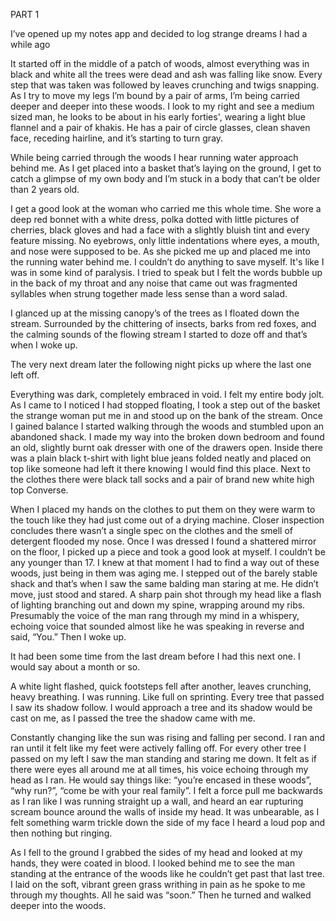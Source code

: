 PART 1 

I’ve opened up my notes app and decided to log strange dreams I had a while ago

It started off in the middle of a patch of woods, almost everything was in black and white all the trees were dead and ash was falling like snow. Every step that was taken was followed by leaves crunching and twigs snapping. As I try to move my legs I’m bound by a pair of arms, I’m being carried deeper and deeper into these woods. I look to my right and see a medium sized man, he looks to be about in his early forties', wearing a light blue flannel and a pair of khakis. He has a pair of circle glasses, clean shaven face, receding hairline, and it’s starting to turn gray. 

While being carried through the woods I hear running water approach behind me. As I get placed into a basket that’s laying on the ground, I get to catch a glimpse of my own body and I’m stuck in a body that can’t be older than 2 years old.

 I get a good look at the woman who carried me this whole time. She wore a deep red bonnet with a white dress, polka dotted with little pictures of cherries, black gloves and had a face with a slightly bluish tint and every feature missing. No eyebrows, only little indentations where eyes, a mouth, and nose were supposed to be. As she picked me up and placed me into the running water behind me. I couldn’t do anything to save myself. It's like I was in some kind of paralysis. I tried to speak but I felt the words bubble up in the back of my throat and any noise that came out was fragmented syllables when strung together made less sense than a word salad. 

I glanced up at the missing canopy’s of the trees as I floated down the stream. Surrounded by the chittering of insects, barks from red foxes, and the calming sounds of the flowing stream I started to doze off and that’s when I woke up. 

The very next dream later the following night picks up where the last one left off. 

Everything was dark, completely embraced in void. I felt my entire body jolt. As I came to I noticed I had stopped floating, I took a step out of the basket the strange woman put me in and stood up on the bank of the stream. Once I gained balance I started walking through the woods and stumbled upon an abandoned shack. I made my way into the broken down bedroom and found an old, slightly burnt oak dresser with one of the drawers open. Inside there was a plain black t-shirt with light blue jeans folded neatly and placed on top like someone had left it there knowing I would find this place. Next to the clothes there were black tall socks and a pair of brand new white high top Converse.

When I placed my hands on the clothes to put them on they were warm to the touch like they had just come out of a drying machine. Closer inspection concludes there wasn’t a single spec on the clothes and the smell of detergent flooded my nose. Once I was dressed I found a shattered mirror on the floor, I picked up a piece and took a good look at myself. I couldn’t be any younger than 17. I knew at that moment I had to find a way out of these woods, just being in them was aging me. I stepped out of the barely stable shack and that’s when I saw the same balding man staring at me. He didn’t move, just stood and stared. A sharp pain shot through my head like a flash of lighting branching out and down my spine, wrapping around my ribs. Presumably the voice of the man rang through my mind in a whispery, echoing voice that sounded almost like he was speaking in reverse and said, “You.” Then I woke up. 

It had been some time from the last dream before I had this next one. I would say about a month or so. 

A white light flashed, quick footsteps fell after another, leaves crunching, heavy breathing. I was running. Like full on sprinting. Every tree that passed I saw its shadow follow. I would approach a tree and its shadow would be cast on me, as I passed the tree the shadow came with me.

Constantly changing like the sun was rising and falling per second. I ran and ran until it felt like my feet were actively falling off. For every other tree I passed on my left I saw the man standing and staring me down. It felt as if there were eyes all around me at all times, his voice echoing through my head as I ran. He would say things like: “you’re encased in these woods”, “why run?”, “come be with your real family”. I felt a force pull me backwards as I ran like I was running straight up a wall, and heard an ear rupturing scream bounce around the walls of inside my head. It was unbearable, as I felt something warm trickle down the side of my face I heard a loud pop and then nothing but ringing. 

As I fell to the ground I grabbed the sides of my head and looked at my hands, they were coated in blood. I looked behind me to see the man standing at the entrance of the woods like he couldn’t get past that last tree. I laid on the soft, vibrant green grass writhing in pain as he spoke to me through my thoughts. All he said was “soon.” Then he turned and walked deeper into the woods.  
